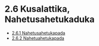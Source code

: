 # 2.6 Kusalattika, Nahetusahetukaduka

* [2.6.1 Nahetusahetukapada](2.6/2.6.1.md)
* [2.6.2 Nahetuahetukapada](2.6/2.6.2.md)
